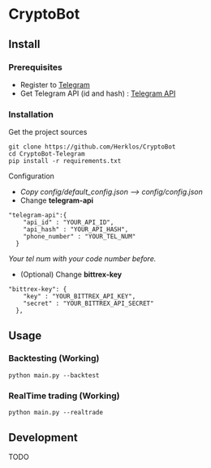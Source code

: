 # CryptoBot

## Install
### Prerequisites
- Register to [Telegram](https://telegram.org)
- Get Telegram API (id and hash) : [Telegram API](https://core.telegram.org/api/obtaining_api_id)

### Installation
Get the project sources
```
git clone https://github.com/Herklos/CryptoBot
cd CryptoBot-Telegram
pip install -r requirements.txt
```
Configuration<br>
- *Copy config/default_config.json --> config/config.json*
- Change **telegram-api**
```
"telegram-api":{
    "api_id" : "YOUR_API_ID",
    "api_hash" : "YOUR_API_HASH",
    "phone_number" : "YOUR_TEL_NUM"
  }
```
*Your tel num with your code number before.*
- (Optional) Change **bittrex-key**
```
"bittrex-key": {
    "key" : "YOUR_BITTREX_API_KEY",
    "secret" : "YOUR_BITTREX_API_SECRET"
  },
```

## Usage
### Backtesting (Working)
```
python main.py --backtest
```
### RealTime trading (Working)
```
python main.py --realtrade
```

## Development
TODO
